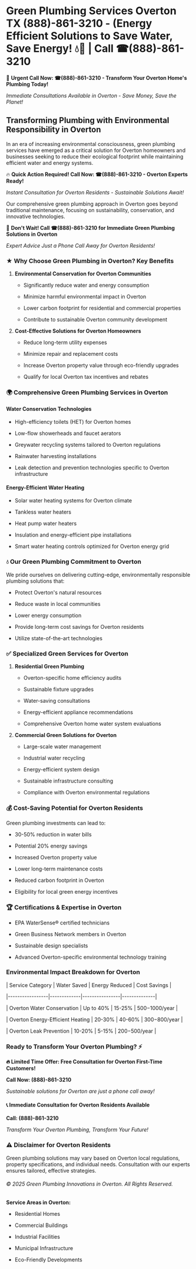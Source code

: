 # Green Plumbing Services Overton TX (888)-861-3210 - (Energy Efficient Solutions to Save Water, Save Energy! 💧🌿 | Call ☎(888)-861-3210

🚨 **Urgent Call Now: ☎(888)-861-3210 - Transform Your Overton Home's Plumbing Today!**
*Immediate Consultations Available in Overton - Save Money, Save the Planet!*

## Transforming Plumbing with Environmental Responsibility in Overton

In an era of increasing environmental consciousness, green plumbing services have emerged as a critical solution for Overton homeowners and businesses seeking to reduce their ecological footprint while maintaining efficient water and energy systems. 

🔥 **Quick Action Required! Call Now: ☎(888)-861-3210 - Overton Experts Ready!**
*Instant Consultation for Overton Residents - Sustainable Solutions Await!*

Our comprehensive green plumbing approach in Overton goes beyond traditional maintenance, focusing on sustainability, conservation, and innovative technologies.

🚨 **Don't Wait! Call ☎(888)-861-3210 for Immediate Green Plumbing Solutions in Overton**
*Expert Advice Just a Phone Call Away for Overton Residents!*

### ★ Why Choose Green Plumbing in Overton? Key Benefits

1. **Environmental Conservation for Overton Communities** 
   - Significantly reduce water and energy consumption
   - Minimize harmful environmental impact in Overton
   - Lower carbon footprint for residential and commercial properties
   - Contribute to sustainable Overton community development

2. **Cost-Effective Solutions for Overton Homeowners** 
   - Reduce long-term utility expenses
   - Minimize repair and replacement costs
   - Increase Overton property value through eco-friendly upgrades
   - Qualify for local Overton tax incentives and rebates

### 🌍 Comprehensive Green Plumbing Services in Overton

#### Water Conservation Technologies
- High-efficiency toilets (HET) for Overton homes
- Low-flow showerheads and faucet aerators
- Greywater recycling systems tailored to Overton regulations
- Rainwater harvesting installations
- Leak detection and prevention technologies specific to Overton infrastructure

#### Energy-Efficient Water Heating
- Solar water heating systems for Overton climate
- Tankless water heaters
- Heat pump water heaters
- Insulation and energy-efficient pipe installations
- Smart water heating controls optimized for Overton energy grid

### 💧 Our Green Plumbing Commitment to Overton

We pride ourselves on delivering cutting-edge, environmentally responsible plumbing solutions that:
- Protect Overton's natural resources
- Reduce waste in local communities
- Lower energy consumption
- Provide long-term cost savings for Overton residents
- Utilize state-of-the-art technologies

### ✅ Specialized Green Services for Overton

1. **Residential Green Plumbing**
   - Overton-specific home efficiency audits
   - Sustainable fixture upgrades
   - Water-saving consultations
   - Energy-efficient appliance recommendations
   - Comprehensive Overton home water system evaluations

2. **Commercial Green Solutions for Overton**
   - Large-scale water management
   - Industrial water recycling
   - Energy-efficient system design
   - Sustainable infrastructure consulting
   - Compliance with Overton environmental regulations

### 💰 Cost-Saving Potential for Overton Residents

Green plumbing investments can lead to:
- 30-50% reduction in water bills
- Potential 20% energy savings
- Increased Overton property value
- Lower long-term maintenance costs
- Reduced carbon footprint in Overton
- Eligibility for local green energy incentives

### 🏆 Certifications & Expertise in Overton

- EPA WaterSense® certified technicians
- Green Business Network members in Overton
- Sustainable design specialists
- Advanced Overton-specific environmental technology training

### Environmental Impact Breakdown for Overton

| Service Category | Water Saved | Energy Reduced | Cost Savings |
|-----------------|-------------|----------------|--------------|
| Overton Water Conservation | Up to 40% | 15-25% | $500-$1000/year |
| Overton Energy-Efficient Heating | 20-30% | 40-60% | $300-$800/year |
| Overton Leak Prevention | 10-20% | 5-15% | $200-$500/year |

### Ready to Transform Your Overton Plumbing? ⚡

**🔥 Limited Time Offer: Free Consultation for Overton First-Time Customers!**

**Call Now: (888)-861-3210**
*Sustainable solutions for Overton are just a phone call away!*

#### 📞 Immediate Consultation for Overton Residents Available

**Call: (888)-861-3210**
*Transform Your Overton Plumbing, Transform Your Future!*

### ⚠️ Disclaimer for Overton Residents

Green plumbing solutions may vary based on Overton local regulations, property specifications, and individual needs. Consultation with our experts ensures tailored, effective strategies.

###### © 2025 Green Plumbing Innovations in Overton. All Rights Reserved.

**Service Areas in Overton:** 
- Residential Homes
- Commercial Buildings
- Industrial Facilities
- Municipal Infrastructure
- Eco-Friendly Developments